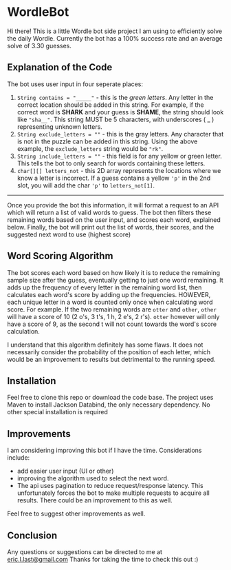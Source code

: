 # WordleBot

Hi there! This is a little Wordle bot side project I am using to efficiently solve the daily Wordle.
Currently the bot has a 100% success rate and an average solve of 3.30 guesses.

## Explanation of the Code
The bot uses user input in four seperate places:
1. `String contains = "_____"` - this is the *green letters*. Any letter in the correct location should be added in this string. For example, if the correct word is **SHARK** and your guess is **SHAME**, the string should look like `"sha__"`. This string MUST be 5 characters, with underscores ( \_ ) representing unknown letters.
2. `String exclude_letters = ""` - this is the gray letters. Any character that is not in the puzzle can be added in this string. Using the above example, the `exclude_letters` string would be `"rk"`.
3. `String include_letters = ""` - this field is for any yellow or green letter. This tells the bot to only search for words containing these letters.
4. `char[][] letters_not` - this 2D array represents the locations where we know a letter is incorrect. If a guess contains a yellow `'p'` in the 2nd slot, you will add the char `'p'` to `letters_not[1]`.
---
Once you provide the bot this information, it will format a request to an API which will return a list of valid words to guess.
The bot then filters these remaining words based on the user input, and scores each word, explained below.
Finally, the bot will print out the list of words, their scores, and the suggested next word to use (highest score)

## Word Scoring Algorithm
The bot scores each word based on how likely it is to reduce the remaining sample size after the guess, eventually getting to just one word remaining.
It adds up the frequency of every letter in the remaining word list, then calculates each word's score by adding up the frequencies.
HOWEVER, each unique letter in a word is counted only once when calculating word score. For example. If the two remaining words are `otter` and `other`, `other` will have a score of 10 (2 o's, 3 t's, 1 h, 2 e's, 2 r's). `otter` however will only have a score of 9, as the second t will not count towards the word's score calculation.

I understand that this algorithm definitely has some flaws. It does not necessarily consider the probability of the position of each letter, which would be an improvement to results but detrimental to the running speed.

## Installation
Feel free to clone this repo or download the code base. The project uses Maven to install Jackson Databind, the only necessary dependency. No other special installation is required

## Improvements
I am considering improving this bot if I have the time. Considerations include:
- add easier user input (UI or other)
- improving the algorithm used to select the next word.
- The api uses pagination to reduce request/response latency. This unfortunately forces the bot to make multiple requests to acquire all results. There could be an improvement to this as well.

Feel free to suggest other improvements as well.
## Conclusion
Any questions or suggestions can be directed to me at [eric.l.last@gmail.com](mailto:eric.l.last@gmail.com)
Thanks for taking the time to check this out :)
